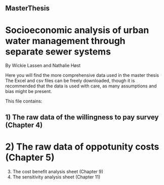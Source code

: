## MasterThesis
# Socioeconomic analysis of urban water management through separate sewer systems

By Wickie Lassen and Nathalie Høst


Here you will find the more comprehensive data used in the master thesis
The Excel and csv files can be freely downloaded, though it is recommended that the data is used with care, as many assumptions and bias might be present.

This file contains:
## 1) The raw data of the willingness to pay survey (Chapter 4)
# 2) The raw data of oppotunity costs (Chapter 5)
3) The cost benefit analysis sheet (Chapter 9)
4) The sensitivity analysis sheet (Chapter 11)

